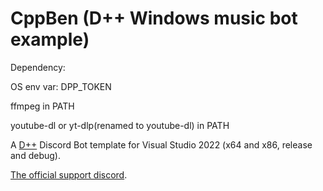 # CppBen (D++ Windows music bot example)

Dependency:

  OS env var: DPP_TOKEN
  
  ffmpeg in PATH
  
  youtube-dl or yt-dlp(renamed to youtube-dl) in PATH
  

A [D++](https://github.com/brainboxdotcc/DPP) Discord Bot template for Visual Studio 2022 (x64 and x86, release and debug). 

 [The official support discord](https://discord.gg/dpp).
